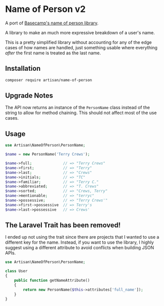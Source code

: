 # Name of Person v2

A port of [Basecamp's name of person library](https://github.com/basecamp/name_of_person).

A library to make an much more expressive breakdown of a user's name.

This is a pretty simplified library without accounting for any of the edge cases of how names are handled, just something usable where everything _after_ the first name is treated as the last name.

## Installation

```bash
composer require artisan/name-of-person
```

## Upgrade Notes

The API now returns an instance of the `PersonName` class instead of the string to allow for method chaining. This should not affect most of the use cases.

## Usage

```php
use Artisan\NameOfPerson\PersonName;

$name = new PersonName('Terry Crews');

$name->full;              // => "Terry Crews"
$name->first;             // => "Terry"
$name->last;              // => "Crews"
$name->initials;          // => "TC"
$name->familiar;          // => "Terry C."
$name->abbreviated;       // => "T. Crews"
$name->sorted;            // => "Crews, Terry"
$name->mentionable;       // => "terryc"
$name->possessive;        // => "Terry Crews'"
$name->first->possessive  // => Terry's
$name->last->possessive   // => Crews'
```

## The Laravel Trait has been removed!

I ended up not using the trait since there are projects that I wanted to use a different key for the name. Instead, if you want to use the library, I highly suggest using a different attribute to avoid conflicts when building JSON APIs.

```php
use Artisan\NameOfPerson\PersonName;

class User
{
    public function getNameAttribute()
    {
        return new PersonName($this->attributes['full_name']);
    }
}
```